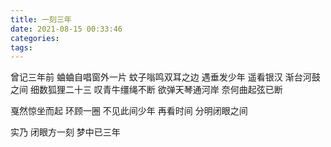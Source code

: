 ```yaml
---
title: 一刻三年
date: 2021-08-15 00:33:46
categories:
tags:
---
```


曾记三年前
蛐蛐自唱窗外一片
蚊子嗡鸣双耳之边
遇垂发少年
遥看银汉
渐台河鼓之间
细数狐狸二十三
叹青牛缰绳不断
欲弹天琴通河岸
奈何曲起弦已断

戛然惊坐而起
环顾一圈
不见此间少年
再看时间
分明闭眼之间

实乃
闭眼方一刻
梦中已三年
